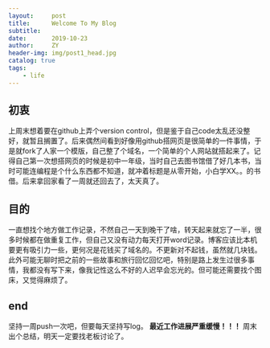 ```yaml
---
layout:     post
title:      Welcome To My Blog
subtitle:   
date:       2019-10-23
author:     ZY
header-img: img/post1_head.jpg
catalog: true
tags:
    - life
---
```


## 初衷
上周末想着要在github上弄个version control，但是鉴于自己code太乱还没整好，就暂且搁置了。后来偶然间看到好像用github搭网页是很简单的一件事情，于是就fork了人家一个模版，自己整了个域名，一个简单的个人网站就搭起来了。记得自己第一次想搭网页的时候是初中一年级，当时自己去图书馆借了好几本书，当时可能连编程是个什么东西都不知道，就冲着标题是从零开始，小白学XX。。的书借。后来拿回家看了一周就还回去了，太天真了。

## 目的
  一直想找个地方做工作记录，不然自己一天到晚干了啥，转天起来就忘了一半，很多时候都在做重复工作，但自己又没有动力每天打开word记录。博客应该比本机要更有吸引力一些，更何况是花钱买了域名的。不更新对不起钱，虽然就几块钱。
	此外可能无聊时把之前的一些故事和旅行回忆回忆吧，特别是路上发生过很多事情，我都没有写下来，像我记性这么不好的人迟早会忘光的。但可能还需要找个图床，又觉得麻烦了。
	
## end
坚持一周push一次吧，但要每天坚持写log。
	**最近工作进展严重缓慢！！！**
	周末出个总结，明天一定要找老板讨论了。
	
